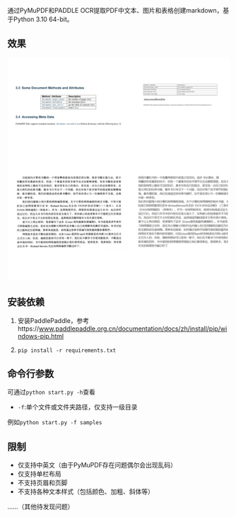 通过PyMuPDF和PADDLE OCR提取PDF中文本、图片和表格创建markdown，基于Python 3.10 64-bit。

## 效果
<a href=''><img src='https://raw.githubusercontent.com/lxulxu/MarkdownPic/master/20221124/pdf2md.6lesgfxtb6c0.jpg'></a>

## 安装依赖
1. 安装PaddlePaddle，参考https://www.paddlepaddle.org.cn/documentation/docs/zh/install/pip/windows-pip.html

2. `pip install -r requirements.txt`

## 命令行参数

可通过`python start.py -h`查看

- `-f`:单个文件或文件夹路径，仅支持一级目录

例如`python start.py -f samples`

## 限制
- 仅支持中英文（由于PyMuPDF存在问题偶尔会出现乱码）
- 仅支持单栏布局
- 不支持页眉和页脚
- 不支持各种文本样式（包括颜色、加粗、斜体等）

……（其他待发现问题）
